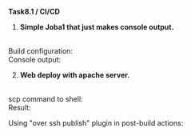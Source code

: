 **Task8.1 / CI/CD**

1. **Simple Joba1 that just makes console output.**
<br>
Build configuration:
<br>
<img src="">
<br>
Console output:
<br>
<img src="">
<br>

2. **Web deploy with apache server.**
<br>
scp command to shell:
<br>
<img src="">
<br>
Result:
<br>
<img src="">
<br>

Using "over ssh publish" plugin in post-build actions:
<br>
<img src="">
<br>


